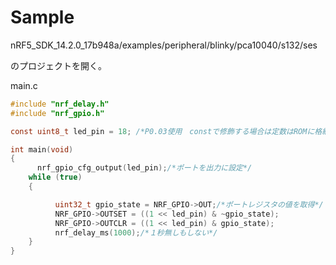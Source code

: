 # Sample

nRF5_SDK_14.2.0_17b948a/examples/peripheral/blinky/pca10040/s132/ses

のプロジェクトを開く。

main.c
```c
#include "nrf_delay.h"
#include "nrf_gpio.h"

const uint8_t led_pin = 18; /*P0.03使用　constで修飾する場合は定数はROMに格納されRAM領域の節約になる*/

int main(void)
{
      nrf_gpio_cfg_output(led_pin);/*ポートを出力に設定*/
    while (true)
    {

          uint32_t gpio_state = NRF_GPIO->OUT;/*ポートレジスタの値を取得*/
          NRF_GPIO->OUTSET = ((1 << led_pin) & ~gpio_state);
          NRF_GPIO->OUTCLR = ((1 << led_pin) & gpio_state);
          nrf_delay_ms(1000);/*１秒無しもしない*/
    }
}
```